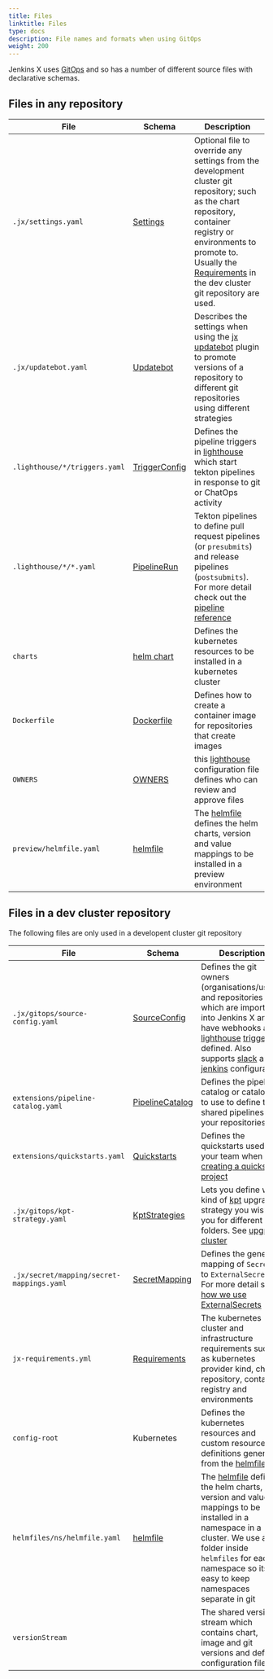```yaml
---
title: Files
linktitle: Files
type: docs
description: File names and formats when using GitOps
weight: 200
---
```


Jenkins X uses [GitOps](/v3/devops/gitops/) and so has a number of different source files with declarative schemas. 
                     
## Files in any repository

| File | Schema | Description |
| --- | ---| --- |
| `.jx/settings.yaml` | [Settings](https://github.com/jenkins-x/jx-api/blob/master/docs/config.md#settings) | Optional file to override any settings from the development cluster git repository; such as the chart repository, container registry or environments to promote to. Usually the [Requirements](https://github.com/jenkins-x/jx-api/blob/master/docs/config.md#requirements) in the dev cluster git repository are used. |
| `.jx/updatebot.yaml` | [Updatebot](https://github.com/jenkins-x-plugins/jx-updatebot/blob/master/docs/config.md#updatebot.jenkins-x.io/v1alpha1.UpdateConfig) | Describes the settings when using the [jx updatebot](https://github.com/jenkins-x-plugins/jx-updatebot) plugin to promote versions of a repository to different git repositories using different strategies |
| `.lighthouse/*/triggers.yaml` | [TriggerConfig](/v3/develop/reference/pipelines/#lighthouse) | Defines the pipeline triggers in [lighthouse](https://github.com/jenkins-x/lighthouse) which start tekton pipelines in response to git or ChatOps activity |
| `.lighthouse/*/*.yaml`  | [PipelineRun](https://tekton.dev/docs/pipelines/pipelineruns/#configuring-a-pipelinerun) | Tekton pipelines to define pull request pipelines (or `presubmits`) and release pipelines (`postsubmits`). For more detail check out the [pipeline reference](/v3/develop/pipelines/reference) |
| `charts` | [helm chart](https://helm.sh/) | Defines the kubernetes resources to be installed in a kubernetes cluster |
| `Dockerfile` | [Dockerfile](https://docs.docker.com/engine/reference/builder/) | Defines how to create a container image for repositories that create images |
| `OWNERS` | [OWNERS](https://github.com/jenkins-x/lighthouse/tree/master/pkg/plugins/approve/approvers#overview) | this [lighthouse](https://github.com/jenkins-x/lighthouse) configuration file defines who can review and approve files |
| `preview/helmfile.yaml` | [helmfile](https://github.com/roboll/helmfile#configuration) | The [helmfile](https://github.com/roboll/helmfile) defines the helm charts, version and value mappings to be installed in a preview environment |


## Files in a dev cluster repository

The following files are only used in a developent cluster git repository


| File | Schema | Description |
| --- | ---| --- |
| `.jx/gitops/source-config.yaml` | [SourceConfig](https://github.com/jenkins-x/jx-gitops/blob/master/docs/config.md#gitops.jenkins-x.io/v1alpha1.SourceConfig)| Defines the git owners (organisations/users) and repositories which are imported into Jenkins X and so have webhooks and [lighthouse](https://github.com/jenkins-x/lighthouse) [triggers](/v3/develop/reference/pipelines/#lighthouse) defined. Also supports [slack](/v3/develop/ui/slack/) and [jenkins](/v3/develop/create-project/jenkinsfile/) configuration  |
| `extensions/pipeline-catalog.yaml` | [PipelineCatalog](https://github.com/jenkins-x/jx-gitops/blob/master/docs/config.md#gitops.jenkins-x.io/v1alpha1.PipelineCatalog) | Defines the pipeline catalog or catalogs to use to define the shared pipelines for your repositories |
| `extensions/quickstarts.yaml` | [Quickstarts](https://github.com/jenkins-x/jx-gitops/blob/master/docs/config.md#gitops.jenkins-x.io/v1alpha1.Quickstarts) | Defines the quickstarts used by your team when [creating a quickstart project](/v3/develop/create-project/) |
| `.jx/gitops/kpt-strategy.yaml` | [KptStrategies](https://github.com/jenkins-x/jx-gitops/blob/master/docs/config.md#gitops.jenkins-x.io/v1alpha1.KptStrategies) | Lets you define what kind of [kpt](https://googlecontainertools.github.io/kpt/) upgrade strategy you wish to you for different folders. See [upgrade cluster](/v3/admin/setup/upgrades/cluster/) |
| `.jx/secret/mapping/secret-mappings.yaml` | [SecretMapping](https://github.com/jenkins-x/jx-gitops/blob/master/docs/config.md#gitops.jenkins-x.io/v1alpha1.SecretMapping) | Defines the generic mapping of `Secrets` to `ExternalSecrets`. For more detail see [how we use ExternalSecrets](/v3/admin/setup/secrets/) |
| `jx-requirements.yml` | [Requirements](https://github.com/jenkins-x/jx-api/blob/master/docs/config.md#requirements) | The kubernetes cluster and infrastructure requirements such as kubernetes provider kind, chart repository, container registry and environments |
| `config-root` | Kubernetes | Defines the kubernetes resources and custom resource definitions generated from the [helmfile](https://github.com/roboll/helmfile#configuration) | The [helmfile](https://github.com/roboll/helmfile) files. 
| `helmfiles/ns/helmfile.yaml` | [helmfile](https://github.com/roboll/helmfile#configuration) | The [helmfile](https://github.com/roboll/helmfile) defines the helm charts, version and value mappings to be installed in a namespace in a cluster. We use a folder inside `helmfiles` for each namespace so its easy to keep namespaces separate in git |
| `versionStream` | | The shared version stream which contains chart, image and git versions and default configuration files |

